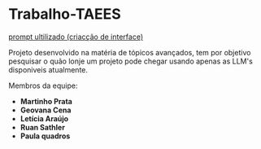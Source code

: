 # Trabalho-TAEES

<a href="https://docs.google.com/document/d/1KvMOqD5xNRl-wYGkX_GuYIs3vaQDXqkV94D14dZMAr4/edit" target="_blank" rel="noopener noreferrer">prompt ultilizado (criacção de interface)</a>

Projeto desenvolvido na matéria de tópicos avançados, tem por objetivo pesquisar o quão lonje um projeto pode chegar usando apenas as LLM's disponiveis atualmente.

Membros da equipe:

- **Martinho Prata**
- **Geovana Cena**
- **Letícia Araújo**
- **Ruan Sathler**
- **Paula quadros**
